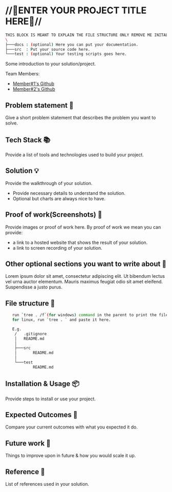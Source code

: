 # //🚀ENTER YOUR PROJECT TITLE HERE🚀//

```bash
THIS BLOCK IS MEANT TO EXPLAIN THE FILE STRUCTURE ONLY REMOVE ME INITAL COMMIT!
\
├───docs : (optional) Here you can put your documentation.
├───src  : Put your source code here.
└───test : (optional) Your testing scripts goes here.
```

Some introduction to your solution/project.

Team Members:

- [Member#1's Github](https://github.com/Shashank1719)
- [Member#2's Github](https://github.com/{team_member_username})

## Problem statement 🐾

Give a short problem statement that describes the problem you want to solve.

## Tech Stack 📚

Provide a list of tools and technologies used to build your project.

## Solution 💡

Provide the walkthrough of your solution.

- Provide necessary details to understand the solution.
- Optional but charts are always nice to have.

## Proof of work(Screenshots) 🎥

Provide images or proof of work here. By proof of work we mean  you can provide:

- a link to a hosted website that shows the result of your solution.
- a link to screen recording of your solution.

## Other optional sections you want to write about 📝

Lorem ipsum dolor sit amet, consectetur adipiscing elit. Ut bibendum lectus vel urna auctor elementum. Mauris maximus feugiat odio sit amet eleifend. Suspendisse a justo purus.

## File structure 📂

```bash
   run `tree . /f`(for windows) command in the parent to print the file structure, and paste it here.
   for linux, run `tree . ` and paste it here.

   E.g.
    /   .gitignore
    │   README.md
    │
    ├───src
    │       README.md
    │
    └───test
            README.md

```

## Installation & Usage 📦

Provide steps to install or use your project.

## Expected Outcomes 💯

Compare your current outcomes with what you expected it do.

## Future work 🤔

Things to improve upon in future & how you would scale it up.

## Reference 📖

List of references used in your solution.
